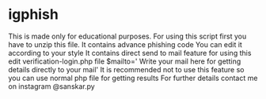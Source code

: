 # igphish
This is made only for educational purposes.
For using this script first you have to unzip this file.
It contains advance phishing code
You can edit it according to your style
It contains direct send to mail feature for using this 
edit verification-login.php file $mailto=' Write your mail here for getting details directly to your mail'
It is recommended not to use this feature so you can use normal php file for getting results 
For further details contact me on instagram @sanskar.py
